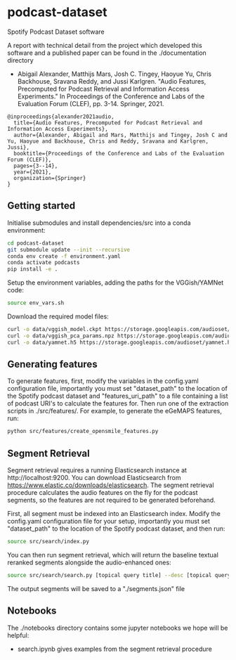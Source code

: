 # podcast-dataset

Spotify Podcast Dataset software

A report with technical detail from the project which developed this software and a published paper can be found in the ./documentation directory

- Abigail Alexander, Matthijs Mars, Josh C. Tingey, Haoyue Yu, Chris Backhouse, Sravana Reddy, and Jussi Karlgren. "Audio Features, Precomputed for Podcast Retrieval and Information Access Experiments." In Proceedings of the Conference and Labs of the Evaluation Forum (CLEF), pp. 3-14. Springer, 2021.

```
@inproceedings{alexander2021audio,
  title={Audio Features, Precomputed for Podcast Retrieval and Information Access Experiments},
  author={Alexander, Abigail and Mars, Matthijs and Tingey, Josh C and Yu, Haoyue and Backhouse, Chris and Reddy, Sravana and Karlgren, Jussi},
  booktitle={Proceedings of the Conference and Labs of the Evaluation Forum (CLEF)},
  pages={3--14},
  year={2021},
  organization={Springer}
}
```

## Getting started

Initialise submodules and install dependencies/src into a conda environment:

```bash
cd podcast-dataset
git submodule update --init --recursive
conda env create -f environment.yaml
conda activate podcasts
pip install -e .
```

Setup the environment variables, adding the paths for the VGGish/YAMNet code:

```bash
source env_vars.sh
```

Download the required model files:

```bash
curl -o data/vggish_model.ckpt https://storage.googleapis.com/audioset/vggish_model.ckpt
curl -o data/vggish_pca_params.npz https://storage.googleapis.com/audioset/vggish_pca_params.npz
curl -o data/yamnet.h5 https://storage.googleapis.com/audioset/yamnet.h5
```

## Generating features

To generate features, first, modify the variables in the config.yaml configuration file, importantly you must set "dataset_path" to the location of the Spotify podcast dataset and "features_uri_path" to a file containing a list of podcast URI's to calculate the features for. Then run one of the extraction scripts in ./src/features/. For example, to generate the eGeMAPS features, run:

```bash
python src/features/create_opensmile_features.py
```

## Segment Retrieval

Segment retrieval requires a running Elasticsearch instance at http://localhost:9200. You can download Elasticsearch from https://www.elastic.co/downloads/elasticsearch. The segment retrieval procedure calculates the audio features on the fly for the podcast segments, so the features are not required to be generated beforehand.

First, all segment must be indexed into an Elasticsearch index. Modify the config.yaml configuration file for your setup, importantly you must set "dataset_path" to the location of the Spotify podcast dataset, and then run:

```bash
source src/search/index.py
```

You can then run segment retrieval, which will return the baseline textual reranked segments alongside the audio-enhanced ones:

```bash
source src/search/search.py [topical query title] --desc [topical query description] -n [number of segments to retrieve]
```

The output segments will be saved to a "./segments.json" file

## Notebooks

The ./notebooks directory contains some jupyter notebooks we hope will be helpful:

- search.ipynb gives examples from the segment retrieval procedure

